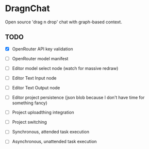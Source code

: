 # DragnChat

Open source 'drag n drop' chat with graph-based context.

## TODO

- [x] OpenRouter API key validation
- [ ] OpenRouter model manifest
- [ ] Editor model select node (watch for massive redraw)
- [ ] Editor Text Input node
- [ ] Editor Text Output node
- [ ] Editor project persistence (json blob because I don't have time for something fancy)
- [ ] Project uploadthing integration
- [ ] Project switching
- [ ] Synchronous, attended task execution
- [ ] Asynchronous, unattended task execution

